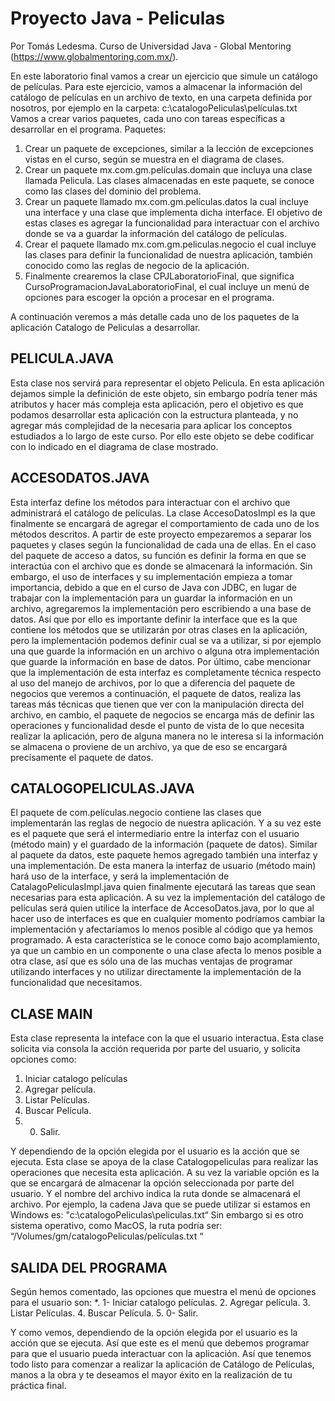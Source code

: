 # Proyecto Java - Peliculas
Por Tomás Ledesma.
Curso de Universidad Java - Global Mentoring (https://www.globalmentoring.com.mx/).

En este laboratorio final vamos a crear un ejercicio que simule un catálogo de películas. Para este
ejercicio, vamos a almacenar la información del catálogo de películas en un archivo de texto, en una
carpeta definida por nosotros, por ejemplo en la carpeta: c:\catalogoPeliculas\películas.txt
Vamos a crear varios paquetes, cada uno con tareas específicas a desarrollar en el programa.
Paquetes:
1. Crear un paquete de excepciones, similar a la lección de excepciones vistas en el curso, según se
muestra en el diagrama de clases.
2. Crear un paquete mx.com.gm.películas.domain que incluya una clase llamada Pelicula. Las clases
almacenadas en este paquete, se conoce como las clases del dominio del problema.
3. Crear un paquete llamado mx.com.gm.películas.datos la cual incluye una interface y una clase que
implementa dicha interface. El objetivo de estas clases es agregar la funcionalidad para interactuar
con el archivo donde se va a guardar la información del catálogo de películas.
4. Crear el paquete llamado mx.com.gm.peliculas.negocio el cual incluye las clases para definir la
funcionalidad de nuestra aplicación, también conocido como las reglas de negocio de la aplicación.
5. Finalmente crearemos la clase CPJLaboratorioFinal, que significa
CursoProgramacionJavaLaboratorioFinal, el cual incluye un menú de opciones para escoger la opción
a procesar en el programa.

A continuación veremos a más detalle cada uno de los paquetes de la aplicación Catalogo de Peliculas a
desarrollar.

## PELICULA.JAVA
Esta clase nos servirá para representar el objeto Pelicula. En esta aplicación
dejamos simple la definición de este objeto, sin embargo podría tener más atributos
y hacer más compleja esta aplicación, pero el objetivo es que podamos desarrollar
esta aplicación con la estructura planteada, y no agregar más complejidad de la
necesaria para aplicar los conceptos estudiados a lo largo de este curso.
Por ello este objeto se debe codificar con lo indicado en el diagrama de clase
mostrado.

## ACCESODATOS.JAVA
Esta interfaz define los métodos para interactuar con el archivo que administrará el
catálogo de películas. La clase AccesoDatosImpl es la que finalmente se encargará de
agregar el comportamiento de cada uno de los métodos descritos.
A partir de este proyecto empezaremos a separar los paquetes y clases según la
funcionalidad de cada una de ellas. En el caso del paquete de acceso a datos, su función
es definir la forma en que se interactúa con el archivo que es donde se almacenará la
información.
Sin embargo, el uso de interfaces y su implementación empieza a tomar importancia,
debido a que en el curso de Java con JDBC, en lugar de trabajar con la implementación
para un guardar la información en un archivo, agregaremos la implementación pero
escribiendo a una base de datos. Así que por ello es importante definir la interface que es
la que contiene los métodos que se utilizarán por otras clases en la aplicación, pero la
implementación podemos definir cual se va a utilizar, si por ejemplo una que guarde la
información en un archivo o alguna otra implementación que guarde la información en
base de datos.
Por último, cabe mencionar que la implementación de esta interfaz es completamente
técnica respecto al uso del manejo de archivos, por lo que a diferencia del paquete de
negocios que veremos a continuación, el paquete de datos, realiza las tareas más
técnicas que tienen que ver con la manipulación directa del archivo, en cambio, el
paquete de negocios se encarga más de definir las operaciones y funcionalidad desde el
punto de vista de lo que necesita realizar la aplicación, pero de alguna manera no le
interesa si la información se almacena o proviene de un archivo, ya que de eso se
encargará precisamente el paquete de datos.

## CATALOGOPELICULAS.JAVA
El paquete de com.películas.negocio contiene las clases que
implementarán las reglas de negocio de nuestra aplicación. Y a su vez este es el
paquete que será el intermediario entre la interfaz con el usuario (método main) y
el guardado de la información (paquete de datos).
Similar al paquete da datos, este paquete hemos agregado también una interfaz y
una implementación. De esta manera la interfaz de usuario (método main) hará
uso de la interface, y será la implementación de CatalagoPeliculasImpl.java quien
finalmente ejecutará las tareas que sean necesarias para esta aplicación.
A su vez la implementación del catálogo de películas será quien utilice la interface
de AccesoDatos.java, por lo que al hacer uso de interfaces es que en cualquier
momento podríamos cambiar la implementación y afectaríamos lo menos posible al
código que ya hemos programado. A esta característica se le conoce como bajo
acomplamiento, ya que un cambio en un componente o una clase afecta lo menos
posible a otra clase, así que es sólo una de las muchas ventajas de programar
utilizando interfaces y no utilizar directamente la implementación de la
funcionalidad que necesitamos.

## CLASE MAIN
Esta clase representa la inteface con la que el usuario interactua. Esta clase solicita via consola la acción
requerida por parte del usuario, y solicita opciones como:
1. Iniciar catalogo películas
2. Agregar película.
3. Listar Películas.
4. Buscar Película.
5. 0. Salir.

Y dependiendo de la opción elegida por el usuario es la acción que se ejecuta.
Esta clase se apoya de la clase Catalogopeliculas para realizar las operaciones que necesita esta
aplicación.
A su vez la variable opción es la que se encargará de almacenar la opción seleccionada por parte del
usuario.
Y el nombre del archivo indica la ruta donde se almacenará el archivo. Por ejemplo, la cadena Java que
se puede utilizar si estamos en Windows es:
"c:\\catalogoPeliculas\\peliculas.txt“
Sin embargo si es otro sistema operativo, como MacOS, la ruta podría ser:
“/Volumes/gm/catalogoPeliculas/películas.txt “

## SALIDA DEL PROGRAMA
Según hemos comentado, las opciones que muestra el menú de opciones para el usuario son:
*. 1- Iniciar catalogo películas.
2. Agregar película.
3. Listar Películas.
4. Buscar Película.
5. 0- Salir.

Y como vemos, dependiendo de la opción elegida por el usuario es la acción que se ejecuta. Así
que este es el menú que debemos programar para que el usuario pueda interactuar con la
aplicación.
Así que tenemos todo listo para comenzar a realizar la aplicación de Catálogo de Películas,
manos a la obra y te deseamos el mayor éxito en la realización de tu práctica final.
